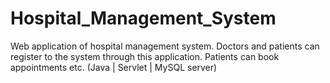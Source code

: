 # Hospital_Management_System
 Web application of hospital management system. Doctors and patients can register to the system through this application. Patients can book appointments etc. (Java | Servlet | MySQL server)
